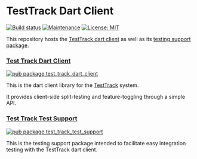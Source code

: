 # TestTrack Dart Client

[![Build status][build_status_badge]][build_status_link]
[![Maintenance][maintenance_badge]][maintenance_link]
[![License: MIT][license_badge]][license_link]

This repository hosts the [TestTrack dart client][test-track-dart-client] as well as its [testing support package][test-track-test-support].

### [Test Track Dart Client][test-track-dart-client]

[![pub package test_track_dart_client][pub_badge_test_track_dart_client]][pub_link_test_track_dart_client]

This is the dart client library for the [TestTrack](https://github.com/Betterment/test_track) system.

It provides client-side split-testing and feature-toggling through a simple API.

### [Test Track Test Support][test-track-test-support]

[![pub package test_track_test_support][pub_badge_test_track_test_support]][pub_link_test_track_test_support]

This is the testing support package intended to facilitate easy integration testing with the TestTrack dart client.


[build_status_badge]: https://github.com/Betterment/test_track_dart_client/actions/workflows/ci.yml/badge.svg?branch=main
[build_status_link]: https://github.com/Betterment/test_track_dart_client/actions/workflows/ci.yml?query=branch%3Amain
[license_badge]: https://img.shields.io/badge/License-MIT-yellow.svg
[license_link]: https://opensource.org/licenses/MIT
[maintenance_badge]: https://img.shields.io/badge/Maintained%3F-yes-green.svg
[maintenance_link]: https://GitHub.com/Betterment/test_track_dart_client/pulse
[pub_badge_test_track_dart_client]: https://img.shields.io/pub/v/test_track.svg
[pub_badge_test_track_test_support]: https://img.shields.io/pub/v/test_track_test_support.svg
[pub_link_test_track_dart_client]: https://pub.dev/packages/test_track
[pub_link_test_track_test_support]: https://pub.dev/packages/test_track_test_support
[test-track-dart-client]: https://github.com/Betterment/test_track_dart_client/tree/main/packages/test_track
[test-track-test-support]: https://github.com/Betterment/test_track_dart_client/tree/main/packages/test_track_test_support